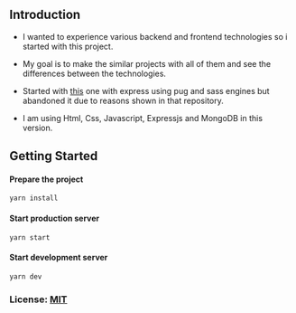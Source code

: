 ## Introduction

- I wanted to experience various backend and frontend technologies so i started with this project. 

- My goal is to make the similar projects with all of them and see the differences between the technologies.

- Started with [this](https://github.com/dedeogluhu/poll-app-v01) one with express using pug and sass engines but abandoned it due to reasons shown in that repository.
    
- I am using Html, Css, Javascript, Expressjs and MongoDB in this version. 

## Getting Started

#### Prepare the project
```
yarn install
```

#### Start production server

```
yarn start
```

#### Start development server

```
yarn dev
```

### License: [MIT](https://github.com/dedeogluhu/poll-app-v02/blob/main/LICENSE)
